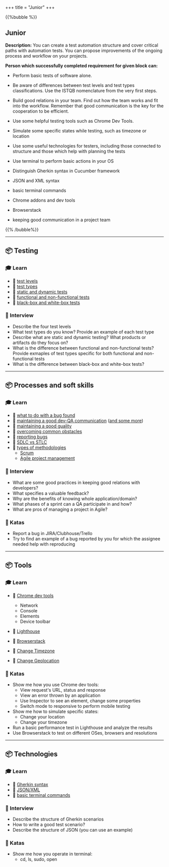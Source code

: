 +++
title = "Junior"
+++

{{%bubble %}}

## Junior

**Description:** You can create a test automation structure and cover critical paths with automation tests. You can propose improvements of the ongoing process and workflow on your projects.

**Person which successfully completed requirement for given block can:** 
- Perform basic tests of software alone.
- Be aware of differences between test levels and test types classifications. Use the ISTQB nomenclature from the very first steps.

- Build good relations in your team. Find out how the team works and fit into the workflow. Remember that good communication is the key for the cooperation to be efficient.

- Use some helpful testing tools such as Chrome Dev Tools.
- Simulate some specific states while testing, such as timezone or location
- Use some useful technologies for testers, including those connected to structure and those which help with planning the tests
- Use terminal to perform basic actions in your OS

- Distinguish Gherkin syntax in Cucumber framework
- JSON and XML syntax
- basic terminal commands
- Chrome addons and dev tools
- Browserstack
- keeping good communication in a project team

{{% /bubble%}}

---

## 📦 Testing

### 🎓 Learn

- 📗 [test levels](https://www.seguetech.com/the-four-levels-of-software-testing/)
- 📗 [test types](https://softwaretestingfundamentals.com/software-testing-types/)
- 📗 [static and dynamic tests](https://softwaretestingfundamentals.com/static-testing-vs-dynamic-testing/)
- 📗 [functional and non-functional tests](https://softwaretestingfundamentals.com/functional-testing-vs-non-functional-testing/)
- 📗 [black-box and white-box tests](https://softwaretestingfundamentals.com/black-box-testing-vs-white-box-testing/)

### 🎤 Interview

- Describe the four test levels
- What test types do you know? Provide an example of each test type
- Describe what are static and dynamic testing? What products or artifacts do they focus on? 
- What is the difference between functional and non-functional tests? Provide exmaples of test types specific for both functional and non-functional tests
- What is the difference between black-box and white-box tests?

---

## 📦 Processes and soft skills

### 🎓 Learn

- 📗 [what to do with a bug found](https://spin.atomicobject.com/2015/03/20/rimgea-testing-mnemonic/)
- 📗 [maintaining a good dev-QA communication](https://blog.qasource.com/6-steps-to-improve-communication-between-qa-and-developers) ([and some more](https://www.accusoft.com/resources/blog/qas-guide-effective-communication-development/))
- 📗 [maintaining a qood guality](https://www.stickyminds.com/article/let-s-focus-more-quality-and-less-testing)
- 📗 [overcoming common obstacles](https://www.softwaretestinghelp.com/challenges-testers-face-at-workplace/)
- 📗 [reporting bugs](https://sifterapp.com/blog/2012/08/tips-for-effectively-reporting-bugs-and-issues/)
- 📗 [SDLC vs STLC](https://www.youtube.com/watch?v=An7HC1LolDM)
- 📗 [types of methodologies](https://www.innovativearchitects.com/KnowledgeCenter/basic-IT-systems/8-SDLC-models.aspx)
  * [Scrum](https://www.youtube.com/watch?v=2Vt7Ik8Ublw)
  * [Agile project management](https://www.youtube.com/watch?v=KdyV9okLRlc)

### 🎤 Interview

- What are some good practices in keeping good relations with developers?
- What specifies a valuable feedback?
- Why are the benefits of knowing whole application/domain?
- What phases of a sprint can a QA participate in and how?
- What are pros of managing a project in Agile?

### 📝 Katas

- Report a bug in JIRA/Clubhouse/Trello
- Try to find an example of a bug reported by you for which the assignee needed help with reproducing

---

## 📦 Tools

### 🎓 Learn

- 📗 [Chrome dev tools](http://thethinkingtester.blogspot.com/2019/11/six-ways-chrome-devtools-can-help-with.html)
  * Network
  * Console
  * Elements
  * Device toolbar

- 📗 [Lighthouse](https://developers.google.com/web/tools/lighthouse)
- 📗 [Browserstack](https://www.browserstack.com/)
- 📗 [Change Timezone](https://chrome.google.com/webstore/detail/change-timezone-time-shif/nbofeaabhknfdcpoddmfckpokmncimpj)
- 📗 [Change Geolocation](https://chrome.google.com/webstore/detail/change-geolocation-locati/lejoknkbcogjceoniealiipllomkpioe)

### 📝 Katas

- Show me how you use Chrome dev tools:
  * View request's URL, status and response
  * View an error thrown by an application
  * Use Inspector to see an element, change some properties
  * Switch mode to responsive to perform mobile testing
- Show me how to simulate specific states:
  * Change your location
  * Change your timezone
- Run a basic performance test in Lighthouse and analyze the results
- Use Browserstack to test on different OSes, browsers and resolutions

---

## 📦 Technologies

### 🎓 Learn

- 📗 [Gherkin syntax](https://cucumber.io/docs/gherkin/)
- 📗 [JSON/XML](https://www.geeksforgeeks.org/difference-between-json-and-xml/)
- 📗 [basic terminal commands](https://www.suse.com/c/working-command-line-basic-linux-commands/)

### 🎤 Interview

- Describe the structure of Gherkin scenarios
- How to write a good test scenario?
- Describe the structure of JSON (you can use an example)

### 📝 Katas


- Show me how you operate in terminal:
  * cd, ls, sudo, open
